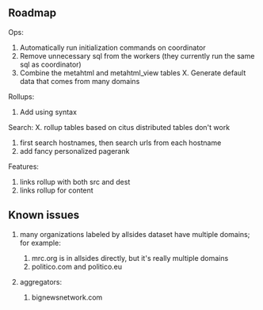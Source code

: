 ## Roadmap

Ops: 
1. Automatically run initialization commands on coordinator
1. Remove unnecessary sql from the workers (they currently run the same sql as coordinator)
1. Combine the metahtml and metahtml_view tables
X. Generate default data that comes from many domains

Rollups:
1. Add using syntax

Search:
X. rollup tables based on citus distributed tables don't work
1. first search hostnames, then search urls from each hostname
1. add fancy personalized pagerank

Features:
1. links rollup with both src and dest
1. links rollup for content

## Known issues

1. many organizations labeled by allsides dataset have multiple domains; for example:
    1. mrc.org is in allsides directly, but it's really multiple domains
    1. politico.com and politico.eu

1. aggregators:
    1. bignewsnetwork.com
